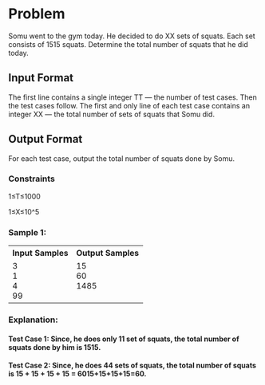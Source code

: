 # Problem

Somu went to the gym today. He decided to do XX sets of squats. Each set consists of 1515 squats. Determine the total number of squats that he did today.

## Input Format

The first line contains a single integer TT — the number of test cases. Then the test cases follow.
The first and only line of each test case contains an integer XX — the total number of sets of squats that Somu did.

## Output Format

For each test case, output the total number of squats done by Somu.

### Constraints

1≤T≤1000

1≤X≤10^5

### Sample 1:

<table>
<tr>
    <th>Input Samples</th>
    <th>Output Samples</th>
</tr>
<tr></tr>

<tr>
    <td>3<br />1<br />4<br />99</td>
    <td>15<br />60<br />1485<br /><br /></td>
</tr>
</table>

### Explanation:

#### Test Case 1: Since, he does only 11 set of squats, the total number of squats done by him is 1515.

#### Test Case 2: Since, he does 44 sets of squats, the total number of squats is 15 + 15 + 15 + 15 = 6015+15+15+15=60.
